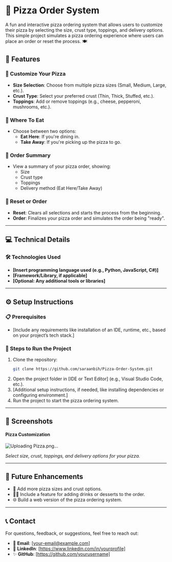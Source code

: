 # **🍕 Pizza Order System**

A fun and interactive pizza ordering system that allows users to customize their pizza by selecting the size, crust type, toppings, and delivery options. This simple project simulates a pizza ordering experience where users can place an order or reset the process. 🍽️

## **🌟 Features**

### **🍕 Customize Your Pizza**
- **Size Selection**: Choose from multiple pizza sizes (Small, Medium, Large, etc.).
- **Crust Type**: Select your preferred crust (Thin, Thick, Stuffed, etc.).
- **Toppings**: Add or remove toppings (e.g., cheese, pepperoni, mushrooms, etc.).

### **📍 Where To Eat**
- Choose between two options:
  - **Eat Here**: If you're dining in.
  - **Take Away**: If you're picking up the pizza to go.

### **📝 Order Summary**
- View a summary of your pizza order, showing:
  - Size
  - Crust type
  - Toppings
  - Delivery method (Eat Here/Take Away)
  
### **🔄 Reset or Order**
- **Reset**: Clears all selections and starts the process from the beginning.
- **Order**: Finalizes your pizza order and simulates the order being "ready".

---

## **💻 Technical Details**

### **🛠 Technologies Used**
- **[Insert programming language used (e.g., Python, JavaScript, C#)]**
- **[Framework/Library, if applicable]**
- **[Optional: Any additional tools or libraries]**

---

## **⚙️ Setup Instructions**

### **📋 Prerequisites**
- [Include any requirements like installation of an IDE, runtime, etc., based on your project’s tech stack.]

### **🚀 Steps to Run the Project**
1. Clone the repository:
   ```bash
   git clone https://github.com/saraanbih/Pizza-Order-System.git
   ```
2. Open the project folder in [IDE or Text Editor] (e.g., Visual Studio Code, etc.).
3. [Additional setup instructions, if needed, like installing dependencies or configuring environment.]
4. Run the project to start the pizza ordering system.

---

## **📸 Screenshots**

#### **Pizza Customization**
![Uploading Pizza.png…]()

*Select size, crust, toppings, and delivery options for your pizza.*



---

## **🔮 Future Enhancements**
- 🍕 Add more pizza sizes and crust options.
- 🧑‍🍳 Include a feature for adding drinks or desserts to the order.
- 🌐 Build a web version of the pizza ordering system.

---

## **📞 Contact**
For questions, feedback, or suggestions, feel free to reach out:

- 📧 **Email**: [your-email@example.com]
- 💼 **LinkedIn**: [https://www.linkedin.com/in/yourprofile]
- ✨ **GitHub**: [https://github.com/yourusername]
```

